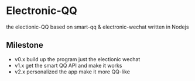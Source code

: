 # Electronic-QQ
the electionic-QQ based on smart-qq &amp; electronic-wechat written in Nodejs
## Milestone
* v0.x build up the program just the electionic wechat
* v1.x get the smart QQ API and make it works
* v2.x personalized the app make it more QQ-like
